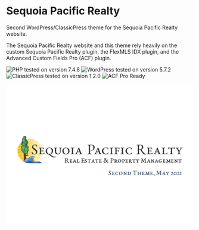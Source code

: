 # Sequoia Pacific Realty

Second WordPress/ClassicPress theme for the Sequoia Pacific Realty website.

The Sequoia Pacific Realty website and this theme rely heavily on the custom Sequoia Pacific Realty plugin, the FlexMLS IDX plugin, and the Advanced Custom Fields Pro (ACF) plugin.

![PHP tested on version 7.4.8](https://img.shields.io/badge/PHP-7.4.8-8892bf.svg?style=flat-square)
![WordPress tested on version 5.7.2](https://img.shields.io/badge/WordPress-5.7.2-0073aa.svg?style=flat-square)
![ClassicPress tested on version 1.2.0](https://img.shields.io/badge/ClassicPress-1.2.0-03768e.svg?style=flat-square)
![ACF Pro Ready](https://img.shields.io/badge/ACF-ready-00d3ae.svg?style=flat-square)

![Theme Screenshot](https://github.com/ControlledChaos/spr-two/raw/master/screenshot.png)
